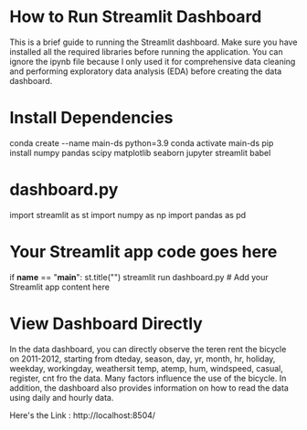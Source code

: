 # How to Run Streamlit Dashboard
This is a brief guide to running the Streamlit dashboard. Make sure you have installed all the required libraries before running the application. You can ignore the ipynb file because I only used it for comprehensive data cleaning and performing exploratory data analysis (EDA) before creating the data dashboard.

# Install Dependencies
conda create --name main-ds python=3.9
conda activate main-ds
pip install numpy pandas scipy matplotlib seaborn jupyter streamlit babel
# dashboard.py

import streamlit as st
import numpy as np
import pandas as pd

# Your Streamlit app code goes here

if __name__ == "__main__":
    st.title("")
streamlit run dashboard.py
    # Add your Streamlit app content here
# View Dashboard Directly
In the data dashboard, you can directly observe the teren rent the bicycle on 2011-2012, starting from dteday, season, day, yr, month, hr, holiday, weekday, workingday, weathersit temp, atemp, hum, windspeed, casual, register, cnt fro the data. Many factors influence the use of the bicycle. In addition, the dashboard also provides information on how to read the data using daily and hourly data.

Here's the Link : http://localhost:8504/
